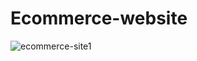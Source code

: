 # Ecommerce-website
![ecommerce-site1](https://github.com/gulatijaya/Ecommerce-website/assets/109244577/d533ef97-30ac-46c0-a87c-b18ed9481eb6)
